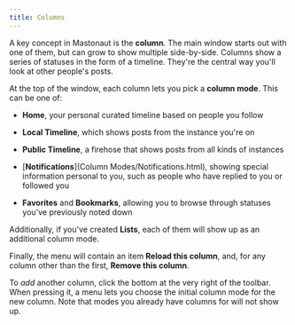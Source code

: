 ```yaml
---
title: Columns
---
```


A key concept in Mastonaut is the **column**. The main window starts out with one of them, but can grow to show multiple side-by-side. Columns show a series of statuses in the form of a timeline. They're the central way you'll look at other people's posts.

At the top of the window, each column lets you pick a **column mode**. This can be one of:

- **Home**, your personal curated timeline based on people you follow
- **Local Timeline**, which shows posts from the instance you're on
- **Public Timeline**, a firehose that shows posts from all kinds of instances
- [**Notifications**](Column Modes/Notifications.html), showing special information personal to you, such as people who have replied to you or followed you

- **Favorites** and **Bookmarks**, allowing you to browse through statuses you've previously noted down

Additionally, if you've created **Lists**, each of them will show up as an additional column mode.

Finally, the menu will contain an item **Reload this column**, and, for any column other than the first, **Remove this column**.

To _add_ another column, click the bottom at the very right of the toolbar. When pressing it, a menu lets you choose the initial column mode for the new column. Note that modes you already have columns for will not show up.
